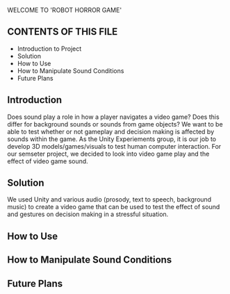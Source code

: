 WELCOME TO 'ROBOT HORROR GAME'

CONTENTS OF THIS FILE
---------------------

 - Introduction to Project
 - Solution
 - How to Use
 - How to Manipulate Sound Conditions
 - Future Plans
 

Introduction
------------
Does sound play a role in how a player navigates a video game? Does this differ for background sounds or sounds from game objects?
We want to be able to test whether or not gameplay and decision making is affected by sounds within the game. As the Unity Experiements group,
it is our job to develop 3D models/games/visuals to test human computer interaction. For our semseter project, we decided to look into video
game play and the effect of video game sound. 



Solution
--------
We used Unity and various audio (prosody, text to speech, background music) to create a video game that can be used to test 
the effect of sound and gestures on decision making in a stressful situation.


How to Use
-----------



How to Manipulate Sound Conditions
----------------------------------


Future Plans
------------



